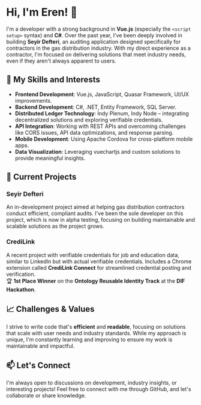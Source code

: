 # Hi, I'm Eren! 👋

I'm a developer with a strong background in **Vue.js** (especially the `<script setup>` syntax) and **C#**. Over the past year, I've been deeply involved in building **Seyir Defteri**, an auditing application designed specifically for contractors in the gas distribution industry. With my direct experience as a contractor, I'm focused on delivering solutions that meet industry needs, even if they aren't always apparent to users.

## 🚀 My Skills and Interests

- **Frontend Development**: Vue.js, JavaScript, Quasar Framework, UI/UX improvements.
- **Backend Development**: C#, .NET, Entity Framework, SQL Server.
- **Distributed Ledger Technology**: Indy Plenum, Indy Node – integrating decentralized solutions and exploring verifiable credentials.
- **API Integration**: Working with REST APIs and overcoming challenges like CORS issues, API data optimizations, and response parsing.
- **Mobile Development**: Using Apache Cordova for cross-platform mobile apps.
- **Data Visualization**: Leveraging vuechartjs and custom solutions to provide meaningful insights.

## 🌱 Current Projects

### Seyir Defteri
An in-development project aimed at helping gas distribution contractors conduct efficient, compliant audits. I've been the sole developer on this project, which is now in alpha testing, focusing on building maintainable and scalable solutions as the project grows.

### CrediLink  
A recent project with verifiable credentials for job and education data, similar to LinkedIn but with actual verifiable credentials. Includes a Chrome extension called **CrediLink Connect** for streamlined credential posting and verification.  
🏆 **1st Place Winner** on the **Ontology Reusable Identity Track** at the **DIF Hackathon**.

## 📈 Challenges & Values

I strive to write code that's **efficient** and **readable**, focusing on solutions that scale with user needs and industry standards. While my approach is unique, I'm constantly learning and improving to ensure my work is maintainable and impactful.

## 📫 Let's Connect

I'm always open to discussions on development, industry insights, or interesting projects! Feel free to connect with me through GitHub, and let's collaborate or share knowledge.
